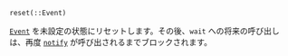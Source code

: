 ```
reset(::Event)
```

[`Event`](@ref) を未設定の状態にリセットします。その後、`wait` への将来の呼び出しは、再度 [`notify`](@ref) が呼び出されるまでブロックされます。
